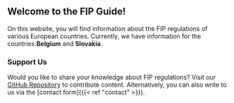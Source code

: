 ## Welcome to the FIP Guide!

On this website, you will find information about the FIP regulations of various European countries.
Currently, we have information for the countries **Belgium** and **Slovakia**.

### Support Us
Would you like to share your knowledge about FIP regulations? Visit our [GitHub Repository](https://github.com/fipguide/fipguide.github.io) to contribute content.
Alternatively, you can also write to us via the [contact form]({{< ref "contact" >}}).



